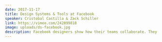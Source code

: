 ```yaml
---
date: 2017-11-17
title: Design Systems & Tools at Facebook
speaker: Cristobal Castilla & Zack Schiller
link: https://vimeo.com/242899818
image: uploads/ds-facebook.jpg
description: Facebook designers show how their teams collaborate. They also show a demo of internally developed tools that help them design faster and more consistenly at scale.
---
```

